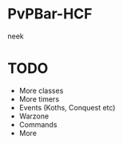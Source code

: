 # PvPBar-HCF
neek

# TODO
* More classes
* More timers
* Events (Koths, Conquest etc)
* Warzone
* Commands
* More
